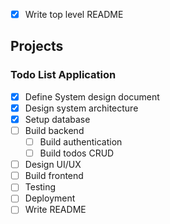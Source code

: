 - [x] Write top level README

## Projects

### Todo List Application

- [x] Define System design document
- [x] Design system architecture
- [x] Setup database
- [ ] Build backend
  - [ ] Build authentication
  - [ ] Build todos CRUD
- [ ] Design UI/UX
- [ ] Build frontend
- [ ] Testing
- [ ] Deployment
- [ ] Write README
